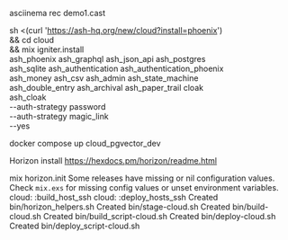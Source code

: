
asciinema rec demo1.cast

sh <(curl 'https://ash-hq.org/new/cloud?install=phoenix') \
    && cd cloud \
    && mix igniter.install \
    ash_phoenix ash_graphql ash_json_api ash_postgres \
    ash_sqlite ash_authentication ash_authentication_phoenix \
    ash_money ash_csv ash_admin ash_state_machine \
    ash_double_entry ash_archival ash_paper_trail cloak \
    ash_cloak \
    --auth-strategy password \
    --auth-strategy magic_link \
    --yes


 docker compose up cloud_pgvector_dev   


 Horizon install https://hexdocs.pm/horizon/readme.html


 mix horizon.init
Some releases have missing or nil configuration values.
Check `mix.exs` for missing config values or unset environment variables.
cloud: :build_host_ssh
cloud: :deploy_hosts_ssh
Created   bin/horizon_helpers.sh
Created   bin/stage-cloud.sh
Created   bin/build-cloud.sh
Created   bin/build_script-cloud.sh
Created   bin/deploy-cloud.sh
Created   bin/deploy_script-cloud.sh